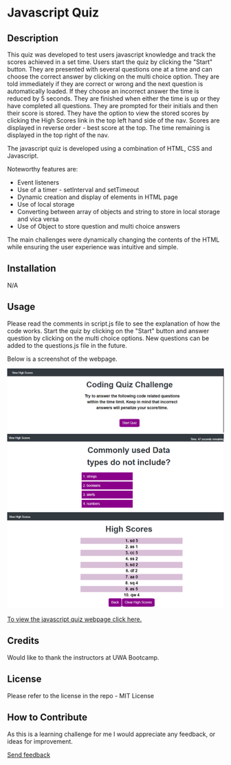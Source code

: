 # Javascript Quiz

## Description
This quiz was developed to test users javascript knowledge and track the scores achieved in a set time. Users start the quiz by clicking the "Start" button. They are presented with several questions one at a time and can choose the correct answer by clicking on the multi choice option. They are told immediately if they are correct or wrong and the next question is automatically loaded. If they choose an incorrect answer the time is reduced by 5 seconds. They are finished when either the time is up or they have completed all questions. They are prompted for their initials and then their score is stored. They have the option to view the stored scores by clicking the High Scores link in the top left hand side of the nav. Scores are displayed in reverse order - best score at the top. The time remaining is displayed in the top right of the nav.

The javascript quiz is developed using a combination of HTML, CSS and Javascript.

Noteworthy features are:
* Event listeners
* Use of a timer - setInterval and setTimeout
* Dynamic creation and display of elements in HTML page
* Use of local storage
* Converting between array of objects and string to store in local storage and vica versa
* Use of Object to store question and multi choice answers


The main challenges were dynamically changing the contents of the HTML while ensuring the user experience was intuitive and simple.

## Installation

N/A

## Usage

Please read the comments in script.js file to see the explanation of how the code works. Start the quiz by clicking on the "Start" button and answer question by clicking on the multi choice options. New questions can be added to the questions.js file in the future.

Below is a screenshot of the webpage. 

![Image](./assets/images/javascript-quiz-start.jpg?raw=true "Screenshot")
![Image](./assets/images/javascript-quiz-question.jpg?raw=true "Screenshot")
![Image](./assets/images/javascript-quiz-scores.jpg?raw=true "Screenshot")

[To view the javascript quiz webpage click here.](https://helenelee.github.io/javascript-quiz/)


## Credits

Would like to thank the instructors at UWA Bootcamp. 

## License

Please refer to the license in the repo - MIT License

## How to Contribute

As this is a learning challenge for me I would appreciate any feedback, or ideas for improvement.

[Send feedback](mailto:helenelee3@outlook.com)
